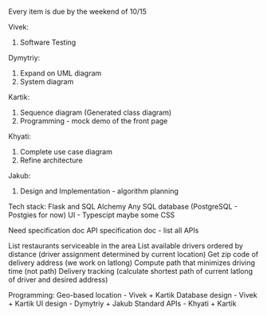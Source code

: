 Every item is due by the weekend of 10/15

Vivek:
1. Software Testing

Dymytriy:
1. Expand on UML diagram
2. System diagram

Kartik:
1. Sequence diagram
(Generated class diagram)
2. Programming - mock demo of the front page

Khyati:
1. Complete use case diagram
2. Refine architecture

Jakub:
1. Design and Implementation - algorithm planning

Tech stack:
    Flask and SQL Alchemy
    Any SQL database (PostgreSQL - Postgies for now)
    UI - Typescipt maybe some CSS

Need specification doc
API specification doc - list all APIs 

List restaurants serviceable in the area
List available drivers ordered by distance (driver assignment determined by current location)
Get zip code of delivery address (we work on latlong)
Compute path that minimizes driving time (not path)
Delivery tracking (calculate shortest path of current latlong of driver and desired address)


Programming:
    Geo-based location - Vivek + Kartik
    Database design - Vivek + Kartik
    UI design - Dymytriy + Jakub
    Standard APIs - Khyati + Kartik

